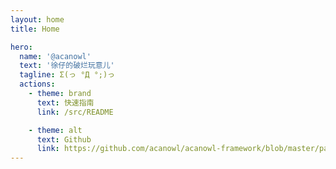 ```yaml
---
layout: home
title: Home

hero:
  name: '@acanowl'
  text: '徐仔的破烂玩意儿'
  tagline: Σ(っ °Д °;)っ
  actions:
    - theme: brand
      text: 快速指南
      link: /src/README

    - theme: alt
      text: Github
      link: https://github.com/acanowl/acanowl-framework/blob/master/packages/utils
---
```

